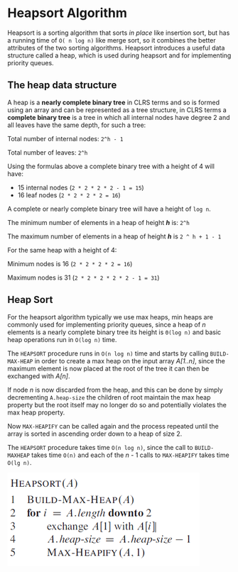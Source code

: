 # Heapsort Algorithm

Heapsort is a sorting algorithm that sorts *in place* like insertion sort, but has a running time of `O( n log n)` like merge sort, so it combines the better attributes of the two sorting algorithms. Heapsort introduces a useful data structure called a heap, which is used during heapsort and for implementing priority queues.

## The heap data structure

A heap is a **nearly complete binary tree** in CLRS terms and so is formed using an array and can be represented as a tree structure, in CLRS terms a **complete binary tree** is a tree in which all internal nodes have degree 2 and all leaves have the same depth, for such a tree:

Total number of internal nodes: `2^h - 1`

Total number of leaves: `2^h`

Using the formulas above a complete binary tree with a height of 4 will have:

* 15 internal nodes (`2 * 2 * 2 * 2 - 1 = 15`)
* 16 leaf nodes (`2 * 2 * 2 * 2 = 16`)

A complete or nearly complete binary tree will have a height of `log n`.

The minimum number of elements in a heap of height ***h*** is: `2^h`

The maximum number of elements in a heap of height ***h*** is `2 ^ h + 1 - 1`

For the same heap with a height of 4:

Minimum nodes is 16 (`2 * 2 * 2 * 2 = 16`)

Maximum nodes is 31 (`2 * 2 * 2 * 2 * 2 - 1 = 31`)

## Heap Sort

For the heapsort algorithm typically we use max heaps, min heaps are commonly used for implementing priority queues, since a heap of *n* elements is a nearly complete binary tree its height is `Θ(log n)` and basic heap operations run in `O(log n)` time.

The `HEAPSORT` procedure runs in `O(n log n)` time and starts by calling `BUILD-MAX-HEAP` in order to create a max heap on the input array *A[1..n]*, since the maximum element is now placed at the root of the tree it can then be exchanged with *A[n]*.

If node *n* is now discarded from the heap, and this can be done by simply decrementing `A.heap-size` the children of root maintain the max heap property but the root itself may no longer do so and potentially violates the max heap property.

Now `MAX-HEAPIFY` can be called again and the process repeated until the array is sorted in ascending order down to a heap of size 2.

The `HEAPSORT` procedure takes time `O(n log n)`, since the call to `BUILD-MAXHEAP` takes time `O(n)` and each of the *n* - 1 calls to `MAX-HEAPIFY` takes time `O(lg n)`.

<p align="left">
  <img src="images/heap_sort.PNG">
</p>